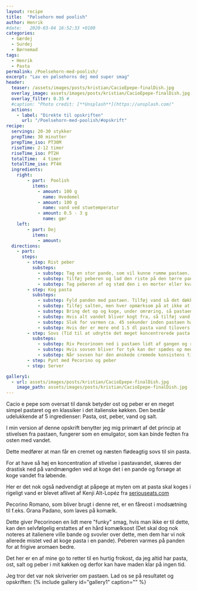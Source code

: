 ```yaml
---
layout: recipe
title:  "Pølsehorn med poolish"
author: Henrik
#date:   2020-03-04 16:52:33 +0100
categories:  
  - Gærdej 
  - Surdej
  - Børnemad 
tags: 
  - Henrik
  - Pasta
permalink: /Poelsehorn-med-poolish/
excerpt: "Lav en pølsehorns dej med super smag"
header:
  teaser: /assets/images/posts/kristian/CacioEpepe-finalDish.jpg
  overlay_image: assets/images/posts/kristian/CacioEpepe-finalDish.jpg
  overlay_filter: 0.35 # 
  #caption: "Photo credit: [**Unsplash**](https://unsplash.com)"
  actions:
    - label: "Direkte til opskriften"
      url: "/Poelsehorn-med-poolish/#opskrift"
recipe:
  servings: 20-30 stykker
  prepTime: 30 minutter
  prepTime_iso: PT30M
  riseTime: 2-12 timer
  riseTime_iso: PT2H
  totalTime:  4 timer
  totalTime_iso: PT4H
  ingredients:
    right: 
        - part:  Poolish 
          items:
            - amount: 100 g 
              name: Hvedemel
            - amount: 100 g 
              name: vand ved stuetemperatur   
            - amount: 0.5 - 3 g 
              name: gær  
    left:
        - part: Dej
          items:
            - amount:   
  directions:
    - part: 
      steps: 
        - step: Rist peber
          substeps:
            - substep: Tag en stor pande, som vil kunne rumme pastaen. 
            - substep: Tilføj peberen og lad den riste på den tørre pande ved medium varme i ca. 2 minutter.
            - substep: Tag peberen af og stød den i en morter eller kvas den med siden af en kniv. 
        - step: Kog pasta
          substeps:
            - substep: Fyld panden med pastaen. Tilføj vand så det dækker.
            - substep: Tilføj salten, men hver opmærksom på at ikke at bruge for meget, da målet er ikke at hælde pastavand fra, men at bruge det hele til sovsen.
            - substep: Bring det op og koge, under omrøring, så pastaen ikke sætter sig fast i mens vandet fordamper. 
            - substep: Hvis alt vandet bliver kogt fra, så tilføj vand løbende i små mængder.
            - substep: Sluk for varmen ca. 45 sekunder inden pastaen har den ønskede tekstur.
            - substep: Hvis der er mere end 1.5 dl pasta vand tilovers hældes det overskydende fra og gemmes. 
        - step: Sovs (Tid til at udnytte det meget koncentrerede pasta vand)
          substeps:
            - substep: Riv Pecorinoen ned i pastaen lidt af gangen og rør i mens. 
            - substep: Hvis sovsen bliver for tyk kan der spædes op med en smule vand eller pastavand. 
            - substep: Når sovsen har den ønskede cremede konsistens tilføjes peberen, hvorefter der røres rundt. 
        - step: Pynt med Pecorino og peber 
        - step: Server

gallery1:
  - url: assets/images/posts/kristian/CacioEpepe-finalDish.jpg
    image_path: assets/images/posts/kristian/CacioEpepe-finalDish.jpg
---
```


Cacio e pepe som oversat til dansk betyder ost og peber er en meget simpel pastaret og en klassiker i det italienske køkken. Den består udelukkende af 5 ingredienser: Pasta, ost, peber, vand og salt. 


I min version af denne opskrift benytter jeg mig primært af det princip at stivelsen fra pastaen, fungerer som en emulgator, som kan binde fedten fra osten med vandet. 


Dette medfører at man får en cremet og næsten flødeagtig sovs til sin pasta. 


For at have så høj en koncentration af stivelse i pastavandet, skæres der drastisk ned på vandmængden ved at koge det i en pande og forsøge at koge vandet fra løbende.


Her er det nok også nødvendigt at påpege at myten om at pasta skal koges i rigeligt vand er blevet aflivet af Kenji Alt-Lopéz fra [seriouseats.com][KenjiPasta]


Pecorino Romano, som bliver brugt i denne ret, er en fåreost i modsætning til f.eks. Grana Padano, som laves på komælk. 


Dette giver Pecorinoen en lidt mere "funky" smag, hvis man ikke er til dette, kan den selvfølgelig erstattes af en hård komælksost (Det skal dog nok noteres at italienere ville bande og svovler over dette, men dem har vi nok allerede mistet ved at koge pasta i en pande).
Peberen varmes på panden for at frigive aromaen bedre. 


Det her er en af mine go to retter til en hurtig frokost, da jeg altid har pasta, ost, salt og peber i mit køkken og derfor kan have maden klar på ingen tid. 


Jeg tror det var nok skriverier om pastaen. Lad os se på resultatet og opskriften:
{% include gallery id="gallery1"  caption="" %}

[KenjiPasta]: https://www.seriouseats.com/2015/09/tips-for-better-easier-pasta.html
